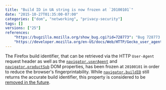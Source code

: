 ```yaml
---
title: "Build ID in UA string is now frozen at `20100101`"
date: "2015-10-27T01:35:00-07:00"
categories: ["dom", "networking", "privacy-security"]
tags: []
versions: ["25"]
references:
    "https://bugzilla.mozilla.org/show_bug.cgi?id=728773": "Bug 728773 - Always freeze the build ID in the UA string at 20100101"
    "https://developer.mozilla.org/en-US/docs/Web/HTTP/Gecko_user_agent_string_reference": "Gecko user agent string reference"
---
```

The Firefox build identifier, that can be retrieved via the HTTP `User-Agent` request header as well as the [`navigator.userAgent`](https://developer.mozilla.org/en-US/docs/Web/API/NavigatorID/userAgent) and [`navigator.productSub`](https://developer.mozilla.org/en-US/docs/Web/API/Navigator/productSub) DOM properties, has been frozen at `20100101` in order to reduce the browser's fingerprintability. While [`navigator.buildID`](https://developer.mozilla.org/en-US/docs/Web/API/Navigator/buildID) still returns the accurate build identifier, this property is considered to be [removed in the future](https://www.fxsitecompat.com/en-CA/docs/2015/navigator-buildid-will-be-removed/).
